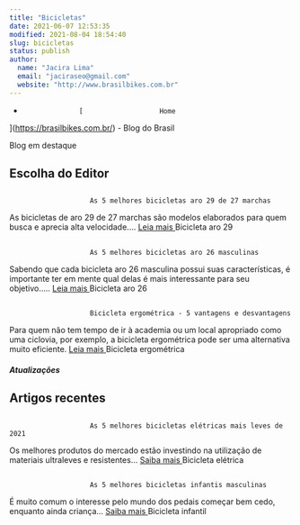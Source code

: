 ```yaml
---
title: "Bicicletas"
date: 2021-06-07 12:53:35
modified: 2021-08-04 18:54:40
slug: bicicletas
status: publish
author:
  name: "Jacira Lima"
  email: "jaciraseo@gmail.com"
  website: "http://www.brasilbikes.com.br"
---
```


- 
					[					Home
](https://brasilbikes.com.br/)
 	- 
										Blog do Brasil

Blog em destaque

## Escolha do Editor
## 
						As 5 melhores bicicletas aro 29 de 27 marchas
As bicicletas de aro 29 de 27 marchas são modelos elaborados para quem busca e aprecia alta velocidade....
[
Leia mais					](https://brasilbikes.com.br/as-melhores-bicicletas-aro-29-de-27-marchas/)
Bicicleta aro 29
## 
						As 5 melhores bicicletas aro 26 masculinas
Sabendo que cada bicicleta aro 26 masculina possui suas características, é importante ter em mente qual delas é mais interessante para seu objetivo.....
[
Leia mais					](https://brasilbikes.com.br/as-melhores-bicicletas-aro-26-masculina/)
Bicicleta aro 26
## 
						Bicicleta ergométrica - 5 vantagens e desvantagens
Para quem não tem tempo de ir à academia ou um local apropriado como uma ciclovia, por exemplo, a bicicleta ergométrica pode ser uma alternativa muito eficiente.
[
Leia mais					](https://brasilbikes.com.br/bicicleta-ergometrica-vantagens-e-desvantagens/)
Bicicleta ergométrica
##### Atualizações
## Artigos recentes
## 
						As 5 melhores bicicletas elétricas mais leves de 2021
Os melhores produtos do mercado estão investindo na utilização de materiais ultraleves e resistentes...
[
Saiba mais					](https://brasilbikes.com.br/as-melhores-bicicletas-eletricas/)
Bicicleta elétrica
## 
						As 5 melhores bicicletas infantis masculinas
É muito comum o interesse pelo mundo dos pedais começar bem cedo, enquanto ainda criança...
[
Saiba mais					](https://brasilbikes.com.br/as-melhores-bicicletas-infantis-masculina/)
Bicicleta infantil